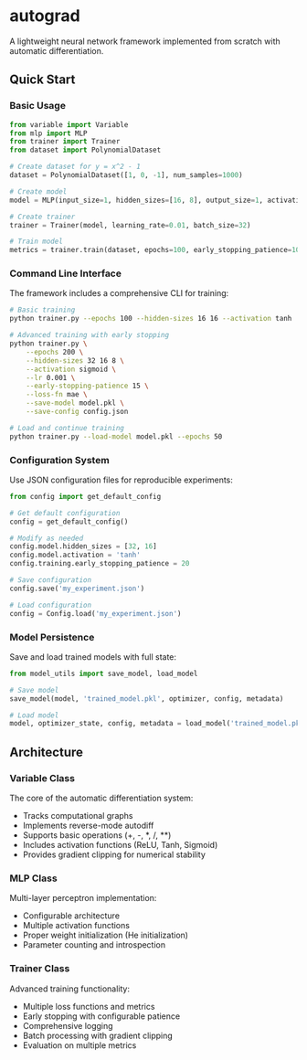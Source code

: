 # autograd

A lightweight neural network framework implemented from scratch with automatic differentiation.

## Quick Start

### Basic Usage

```python
from variable import Variable
from mlp import MLP
from trainer import Trainer
from dataset import PolynomialDataset

# Create dataset for y = x^2 - 1
dataset = PolynomialDataset([1, 0, -1], num_samples=1000)

# Create model
model = MLP(input_size=1, hidden_sizes=[16, 8], output_size=1, activation='tanh')

# Create trainer
trainer = Trainer(model, learning_rate=0.01, batch_size=32)

# Train model
metrics = trainer.train(dataset, epochs=100, early_stopping_patience=10)
```

### Command Line Interface

The framework includes a comprehensive CLI for training:

```bash
# Basic training
python trainer.py --epochs 100 --hidden-sizes 16 16 --activation tanh

# Advanced training with early stopping
python trainer.py \
    --epochs 200 \
    --hidden-sizes 32 16 8 \
    --activation sigmoid \
    --lr 0.001 \
    --early-stopping-patience 15 \
    --loss-fn mae \
    --save-model model.pkl \
    --save-config config.json

# Load and continue training
python trainer.py --load-model model.pkl --epochs 50
```

### Configuration System

Use JSON configuration files for reproducible experiments:

```python
from config import get_default_config

# Get default configuration
config = get_default_config()

# Modify as needed
config.model.hidden_sizes = [32, 16]
config.model.activation = 'tanh'
config.training.early_stopping_patience = 20

# Save configuration
config.save('my_experiment.json')

# Load configuration
config = Config.load('my_experiment.json')
```

### Model Persistence

Save and load trained models with full state:

```python
from model_utils import save_model, load_model

# Save model
save_model(model, 'trained_model.pkl', optimizer, config, metadata)

# Load model
model, optimizer_state, config, metadata = load_model('trained_model.pkl')
```

## Architecture

### Variable Class

The core of the automatic differentiation system:

- Tracks computational graphs
- Implements reverse-mode autodiff
- Supports basic operations (+, -, \*, /, \*\*)
- Includes activation functions (ReLU, Tanh, Sigmoid)
- Provides gradient clipping for numerical stability

### MLP Class

Multi-layer perceptron implementation:

- Configurable architecture
- Multiple activation functions
- Proper weight initialization (He initialization)
- Parameter counting and introspection

### Trainer Class

Advanced training functionality:

- Multiple loss functions and metrics
- Early stopping with configurable patience
- Comprehensive logging
- Batch processing with gradient clipping
- Evaluation on multiple metrics
